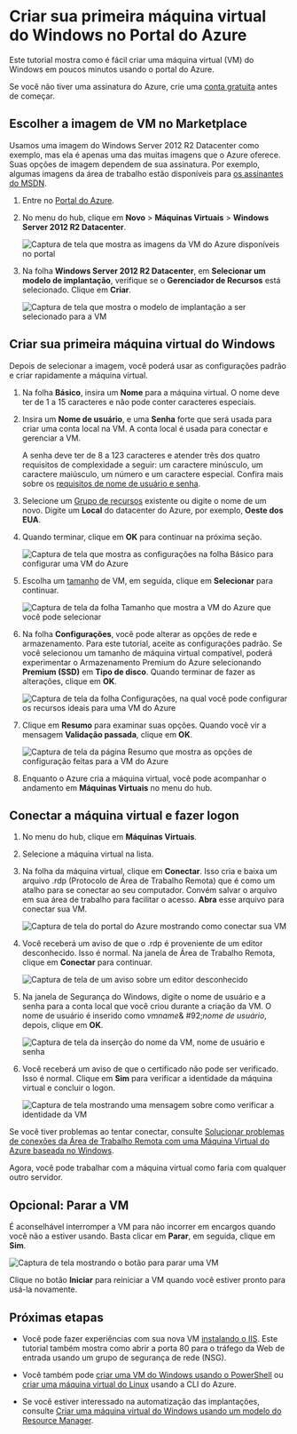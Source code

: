 <properties
	pageTitle="Criar sua primeira VM do Windows | Microsoft Azure"
	description="Saiba como criar sua primeira máquina virtual do Windows usando o portal do Azure."
	keywords="máquina virtual do Windows, criar uma máquina virtual, máquina virtual, configurando uma máquina virtual"
	services="virtual-machines-windows"
	documentationCenter=""
	authors="cynthn"
	manager="timlt"
	editor=""
	tags="azure-resource-manager"/>
<tags
	ms.service="virtual-machines-windows"
	ms.workload="infrastructure-services"
	ms.tgt_pltfrm="vm-windows"
	ms.devlang="na"
	ms.topic="hero-article"
	ms.date="09/06/2016"
	ms.author="cynthn"/>

# Criar sua primeira máquina virtual do Windows no Portal do Azure

Este tutorial mostra como é fácil criar uma máquina virtual (VM) do Windows em poucos minutos usando o portal do Azure.

Se você não tiver uma assinatura do Azure, crie uma [conta gratuita](https://azure.microsoft.com/free/) antes de começar.

## Escolher a imagem de VM no Marketplace

Usamos uma imagem do Windows Server 2012 R2 Datacenter como exemplo, mas ela é apenas uma das muitas imagens que o Azure oferece. Suas opções de imagem dependem de sua assinatura. Por exemplo, algumas imagens da área de trabalho estão disponíveis para [os assinantes do MSDN](https://azure.microsoft.com/pricing/member-offers/msdn-benefits-details/?WT.mc_id=A261C142F).

1. Entre no [Portal do Azure](https://portal.azure.com).

2. No menu do hub, clique em **Novo** > **Máquinas Virtuais** > **Windows Server 2012 R2 Datacenter**.

	![Captura de tela que mostra as imagens da VM do Azure disponíveis no portal](./media/virtual-machines-windows-hero-tutorial/marketplace-new.png)


3. Na folha **Windows Server 2012 R2 Datacenter**, em **Selecionar um modelo de implantação**, verifique se o **Gerenciador de Recursos** está selecionado. Clique em **Criar**.

	![Captura de tela que mostra o modelo de implantação a ser selecionado para a VM](./media/virtual-machines-windows-hero-tutorial/deployment-model.png)

## Criar sua primeira máquina virtual do Windows

Depois de selecionar a imagem, você poderá usar as configurações padrão e criar rapidamente a máquina virtual.

1. Na folha **Básico**, insira um **Nome** para a máquina virtual. O nome deve ter de 1 a 15 caracteres e não pode conter caracteres especiais.

2. Insira um **Nome de usuário**, e uma **Senha** forte que será usada para criar uma conta local na VM. A conta local é usada para conectar e gerenciar a VM.

	A senha deve ter de 8 a 123 caracteres e atender três dos quatro requisitos de complexidade a seguir: um caractere minúsculo, um caractere maiúsculo, um número e um caractere especial. Confira mais sobre os [requisitos de nome de usuário e senha](virtual-machines-windows-faq.md#what-are-the-username-requirements-when-creating-a-vm).


3. Selecione um [Grupo de recursos](../resource-group-overview.md#resource-groups) existente ou digite o nome de um novo. Digite um **Local** do datacenter do Azure, por exemplo, **Oeste dos EUA**.

4. Quando terminar, clique em **OK** para continuar na próxima seção.

	![Captura de tela que mostra as configurações na folha **Básico** para configurar uma VM do Azure](./media/virtual-machines-windows-hero-tutorial/basics-blade.png)

	
5. Escolha um [tamanho](virtual-machines-windows-sizes.md) de VM, em seguida, clique em **Selecionar** para continuar.

	![Captura de tela da folha Tamanho que mostra a VM do Azure que você pode selecionar](./media/virtual-machines-windows-hero-tutorial/size-blade.png)

6. Na folha **Configurações**, você pode alterar as opções de rede e armazenamento. Para este tutorial, aceite as configurações padrão. Se você selecionou um tamanho de máquina virtual compatível, poderá experimentar o Armazenamento Premium do Azure selecionando **Premium (SSD)** em **Tipo de disco**. Quando terminar de fazer as alterações, clique em **OK**.

	![Captura de tela da folha Configurações, na qual você pode configurar os recursos ideais para uma VM do Azure](./media/virtual-machines-windows-hero-tutorial/settings-blade.png)

7. Clique em **Resumo** para examinar suas opções. Quando você vir a mensagem **Validação passada**, clique em **OK**.

	![Captura de tela da página Resumo que mostra as opções de configuração feitas para a VM do Azure](./media/virtual-machines-windows-hero-tutorial/summary-blade.png)

8. Enquanto o Azure cria a máquina virtual, você pode acompanhar o andamento em **Máquinas Virtuais** no menu do hub.


## Conectar a máquina virtual e fazer logon

1.	No menu do hub, clique em **Máquinas Virtuais**.

2.	Selecione a máquina virtual na lista.

3. Na folha da máquina virtual, clique em **Conectar**. Isso cria e baixa um arquivo .rdp (Protocolo de Área de Trabalho Remota) que é como um atalho para se conectar ao seu computador. Convém salvar o arquivo em sua área de trabalho para facilitar o acesso. **Abra** esse arquivo para conectar sua VM.

	![Captura de tela do portal do Azure mostrando como conectar sua VM](./media/virtual-machines-windows-hero-tutorial/connect.png)

4. Você receberá um aviso de que o .rdp é proveniente de um editor desconhecido. Isso é normal. Na janela de Área de Trabalho Remota, clique em **Conectar** para continuar.

	![Captura de tela de um aviso sobre um editor desconhecido](./media/virtual-machines-windows-hero-tutorial/rdp-warn.png)

5. Na janela de Segurança do Windows, digite o nome de usuário e a senha para a conta local que você criou durante a criação da VM. O nome de usuário é inserido como *vmname*& #92;*nome de usuário*, depois, clique em **OK**.

	![Captura de tela da inserção do nome da VM, nome de usuário e senha](./media/virtual-machines-windows-hero-tutorial/credentials.png)
 	
6.	Você receberá um aviso de que o certificado não pode ser verificado. Isso é normal. Clique em **Sim** para verificar a identidade da máquina virtual e concluir o logon.

	![Captura de tela mostrando uma mensagem sobre como verificar a identidade da VM](./media/virtual-machines-windows-hero-tutorial/cert-warning.png)


Se você tiver problemas ao tentar conectar, consulte [Solucionar problemas de conexões da Área de Trabalho Remota com uma Máquina Virtual do Azure baseada no Windows](virtual-machines-windows-troubleshoot-rdp-connection.md).

Agora, você pode trabalhar com a máquina virtual como faria com qualquer outro servidor.



## Opcional: Parar a VM

É aconselhável interromper a VM para não incorrer em encargos quando você não a estiver usando. Basta clicar em **Parar**, em seguida, clique em **Sim**.

![Captura de tela mostrando o botão para parar uma VM](./media/virtual-machines-windows-hero-tutorial/stop-vm.png)
	
Clique no botão **Iniciar** para reiniciar a VM quando você estiver pronto para usá-la novamente.


## Próximas etapas

- Você pode fazer experiências com sua nova VM [instalando o IIS](virtual-machines-windows-hero-role.md). Este tutorial também mostra como abrir a porta 80 para o tráfego da Web de entrada usando um grupo de segurança de rede (NSG).

- Você também pode [criar uma VM do Windows usando o PowerShell](virtual-machines-windows-ps-create.md) ou [criar uma máquina virtual do Linux](virtual-machines-linux-quick-create-cli.md) usando a CLI do Azure.

- Se você estiver interessado na automatização das implantações, consulte [Criar uma máquina virtual do Windows usando um modelo do Resource Manager](virtual-machines-windows-ps-template.md).

<!---HONumber=AcomDC_0912_2016-->